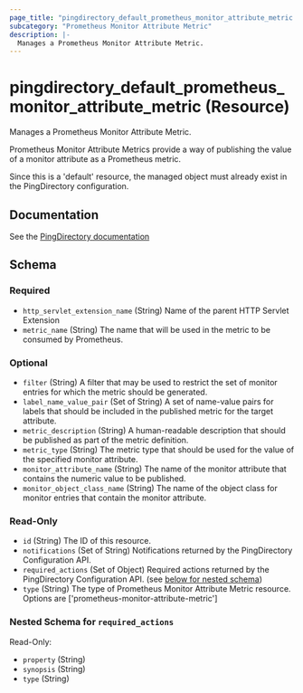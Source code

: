```yaml
---
page_title: "pingdirectory_default_prometheus_monitor_attribute_metric Resource - terraform-provider-pingdirectory"
subcategory: "Prometheus Monitor Attribute Metric"
description: |-
  Manages a Prometheus Monitor Attribute Metric.
---
```


# pingdirectory_default_prometheus_monitor_attribute_metric (Resource)

Manages a Prometheus Monitor Attribute Metric.

Prometheus Monitor Attribute Metrics provide a way of publishing the value of a monitor attribute as a Prometheus metric.

Since this is a 'default' resource, the managed object must already exist in the PingDirectory configuration.



## Documentation
See the [PingDirectory documentation](https://docs.pingidentity.com/r/en-us/pingdirectory-93/pd_ds_enable_prometheus_support)

<!-- schema generated by tfplugindocs -->
## Schema

### Required

- `http_servlet_extension_name` (String) Name of the parent HTTP Servlet Extension
- `metric_name` (String) The name that will be used in the metric to be consumed by Prometheus.

### Optional

- `filter` (String) A filter that may be used to restrict the set of monitor entries for which the metric should be generated.
- `label_name_value_pair` (Set of String) A set of name-value pairs for labels that should be included in the published metric for the target attribute.
- `metric_description` (String) A human-readable description that should be published as part of the metric definition.
- `metric_type` (String) The metric type that should be used for the value of the specified monitor attribute.
- `monitor_attribute_name` (String) The name of the monitor attribute that contains the numeric value to be published.
- `monitor_object_class_name` (String) The name of the object class for monitor entries that contain the monitor attribute.

### Read-Only

- `id` (String) The ID of this resource.
- `notifications` (Set of String) Notifications returned by the PingDirectory Configuration API.
- `required_actions` (Set of Object) Required actions returned by the PingDirectory Configuration API. (see [below for nested schema](#nestedatt--required_actions))
- `type` (String) The type of Prometheus Monitor Attribute Metric resource. Options are ['prometheus-monitor-attribute-metric']

<a id="nestedatt--required_actions"></a>
### Nested Schema for `required_actions`

Read-Only:

- `property` (String)
- `synopsis` (String)
- `type` (String)




